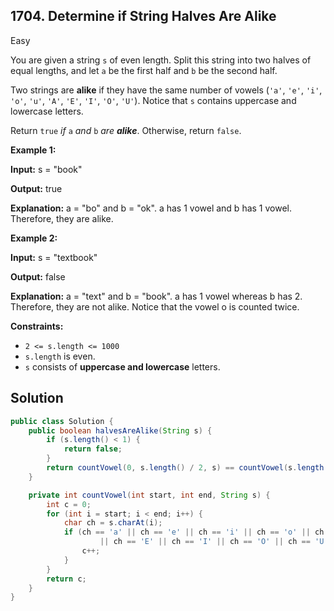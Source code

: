 ## 1704\. Determine if String Halves Are Alike

Easy

You are given a string `s` of even length. Split this string into two halves of equal lengths, and let `a` be the first half and `b` be the second half.

Two strings are **alike** if they have the same number of vowels (`'a'`, `'e'`, `'i'`, `'o'`, `'u'`, `'A'`, `'E'`, `'I'`, `'O'`, `'U'`). Notice that `s` contains uppercase and lowercase letters.

Return `true` _if_ `a` _and_ `b` _are **alike**_. Otherwise, return `false`.

**Example 1:**

**Input:** s = "book"

**Output:** true

**Explanation:** a = "bo" and b = "ok". a has 1 vowel and b has 1 vowel. Therefore, they are alike.

**Example 2:**

**Input:** s = "textbook"

**Output:** false

**Explanation:** a = "text" and b = "book". a has 1 vowel whereas b has 2. Therefore, they are not alike. Notice that the vowel o is counted twice.

**Constraints:**

*   `2 <= s.length <= 1000`
*   `s.length` is even.
*   `s` consists of **uppercase and lowercase** letters.

## Solution

```java
public class Solution {
    public boolean halvesAreAlike(String s) {
        if (s.length() < 1) {
            return false;
        }
        return countVowel(0, s.length() / 2, s) == countVowel(s.length() / 2, s.length(), s);
    }

    private int countVowel(int start, int end, String s) {
        int c = 0;
        for (int i = start; i < end; i++) {
            char ch = s.charAt(i);
            if (ch == 'a' || ch == 'e' || ch == 'i' || ch == 'o' || ch == 'u' || ch == 'A'
                    || ch == 'E' || ch == 'I' || ch == 'O' || ch == 'U') {
                c++;
            }
        }
        return c;
    }
}
```